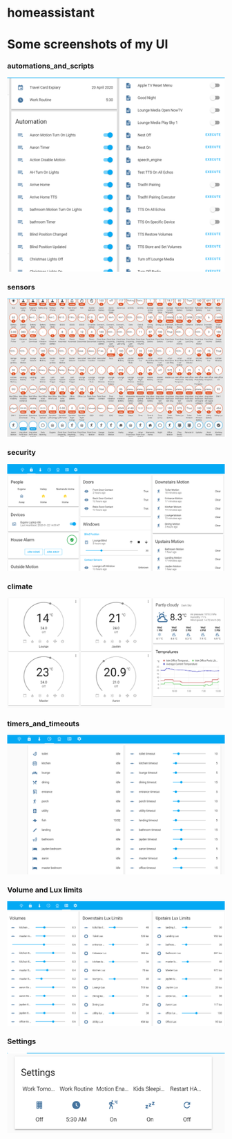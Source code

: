 # homeassistant

# Some screenshots of my UI

### automations_and_scripts
<img src="images/automations_and_scripts.png">

### sensors
<img src="images/sensors.png">

### security
<img src="images/security.png">

### climate
<img src="images/climate.png">

### timers_and_timeouts
<img src="images/timers_and_timeouts.png">

### Volume and Lux limits
<img src="images/volume_and_lux_limits.png">

### Settings
<img src="images/settings.png">
